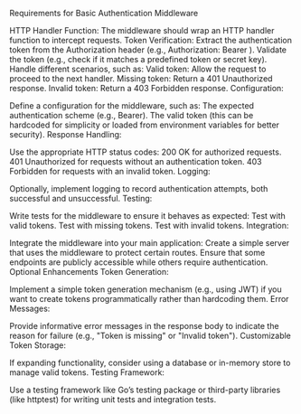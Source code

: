 Requirements for Basic Authentication Middleware

HTTP Handler Function: The middleware should wrap an HTTP handler function to intercept requests.
Token Verification:
Extract the authentication token from the Authorization header (e.g., Authorization: Bearer <token>).
Validate the token (e.g., check if it matches a predefined token or secret key).
Handle different scenarios, such as:
Valid token: Allow the request to proceed to the next handler.
Missing token: Return a 401 Unauthorized response.
Invalid token: Return a 403 Forbidden response.
Configuration:

Define a configuration for the middleware, such as:
The expected authentication scheme (e.g., Bearer).
The valid token (this can be hardcoded for simplicity or loaded from environment variables for better security).
Response Handling:

Use the appropriate HTTP status codes:
200 OK for authorized requests.
401 Unauthorized for requests without an authentication token.
403 Forbidden for requests with an invalid token.
Logging:

Optionally, implement logging to record authentication attempts, both successful and unsuccessful.
Testing:

Write tests for the middleware to ensure it behaves as expected:
Test with valid tokens.
Test with missing tokens.
Test with invalid tokens.
Integration:

Integrate the middleware into your main application:
Create a simple server that uses the middleware to protect certain routes.
Ensure that some endpoints are publicly accessible while others require authentication.
Optional Enhancements
Token Generation:

Implement a simple token generation mechanism (e.g., using JWT) if you want to create tokens programmatically rather than hardcoding them.
Error Messages:

Provide informative error messages in the response body to indicate the reason for failure (e.g., "Token is missing" or "Invalid token").
Customizable Token Storage:

If expanding functionality, consider using a database or in-memory store to manage valid tokens.
Testing Framework:

Use a testing framework like Go’s testing package or third-party libraries (like httptest) for writing unit tests and integration tests.
